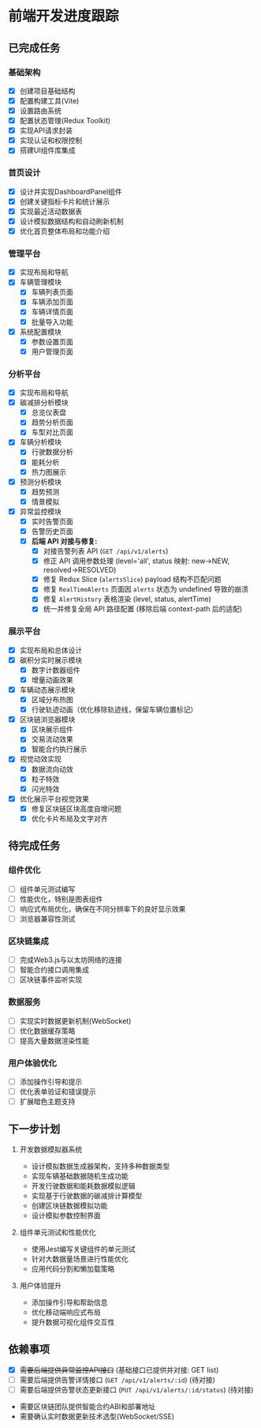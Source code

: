 # 前端开发进度跟踪

## 已完成任务

### 基础架构
- [x] 创建项目基础结构
- [x] 配置构建工具(Vite)
- [x] 设置路由系统
- [x] 配置状态管理(Redux Toolkit)
- [x] 实现API请求封装
- [x] 实现认证和权限控制
- [x] 搭建UI组件库集成

### 首页设计
- [x] 设计并实现DashboardPanel组件
- [x] 创建关键指标卡片和统计展示
- [x] 实现最近活动数据表
- [x] 设计模拟数据结构和自动刷新机制
- [x] 优化首页整体布局和功能介绍

### 管理平台
- [x] 实现布局和导航
- [x] 车辆管理模块
  - [x] 车辆列表页面
  - [x] 车辆添加页面
  - [x] 车辆详情页面
  - [x] 批量导入功能
- [x] 系统配置模块
  - [x] 参数设置页面
  - [x] 用户管理页面

### 分析平台
- [x] 实现布局和导航
- [x] 碳减排分析模块
  - [x] 总览仪表盘
  - [x] 趋势分析页面
  - [x] 车型对比页面
- [x] 车辆分析模块
  - [x] 行驶数据分析
  - [x] 能耗分析
  - [x] 热力图展示
- [x] 预测分析模块
  - [x] 趋势预测
  - [x] 情景模拟
- [x] 异常监控模块
  - [x] 实时告警页面
  - [x] 告警历史页面
  - [x] **后端 API 对接与修复:**
    - [x] 对接告警列表 API (`GET /api/v1/alerts`)
    - [x] 修正 API 调用参数处理 (level='all', status 映射: new->NEW, resolved->RESOLVED)
    - [x] 修复 Redux Slice (`alertsSlice`) payload 结构不匹配问题
    - [x] 修复 `RealTimeAlerts` 页面因 `alerts` 状态为 undefined 导致的崩溃
    - [x] 修复 `AlertHistory` 表格渲染 (level, status, alertTime)
    - [x] 统一并修复全局 API 路径配置 (移除后端 context-path 后的适配)

### 展示平台
- [x] 实现布局和总体设计
- [x] 碳积分实时展示模块
  - [x] 数字计数器组件
  - [x] 增量动画效果
- [x] 车辆动态展示模块
  - [x] 区域分布热图
  - [x] 行驶轨迹动画（优化移除轨迹线，保留车辆位置标记）
- [x] 区块链浏览器模块
  - [x] 区块展示组件
  - [x] 交易流动效果
  - [x] 智能合约执行展示
- [x] 视觉动效实现
  - [x] 数据流向动效
  - [x] 粒子特效
  - [x] 闪光特效
- [x] 优化展示平台视觉效果
  - [x] 修复区块链区块高度自增问题
  - [x] 优化卡片布局及文字对齐

## 待完成任务

### 组件优化
- [ ] 组件单元测试编写
- [ ] 性能优化，特别是图表组件
- [ ] 响应式布局优化，确保在不同分辨率下的良好显示效果
- [ ] 浏览器兼容性测试

### 区块链集成
- [ ] 完成Web3.js与以太坊网络的连接
- [ ] 智能合约接口调用集成
- [ ] 区块链事件监听实现

### 数据服务
- [ ] 实现实时数据更新机制(WebSocket)
- [ ] 优化数据缓存策略
- [ ] 提高大量数据渲染性能

### 用户体验优化
- [ ] 添加操作引导和提示
- [ ] 优化表单验证和错误提示
- [ ] 扩展暗色主题支持

## 下一步计划

1. 开发数据模拟器系统
   - 设计模拟数据生成器架构，支持多种数据类型
   - 实现车辆基础数据随机生成功能
   - 开发行驶数据和能耗数据模拟逻辑
   - 实现基于行驶数据的碳减排计算模型
   - 创建区块链数据模拟功能
   - 设计模拟参数控制界面

2. 组件单元测试和性能优化
   - 使用Jest编写关键组件的单元测试
   - 针对大数据量场景进行性能优化
   - 应用代码分割和懒加载策略

3. 用户体验提升
   - 添加操作引导和帮助信息
   - 优化移动端响应式布局
   - 提升数据可视化组件交互性

## 依赖事项
- [x] ~~需要后端提供异常监控API接口~~ (基础接口已提供并对接: GET list)
- [ ] 需要后端提供告警详情接口 (`GET /api/v1/alerts/:id`) (待对接)
- [ ] 需要后端提供告警状态更新接口 (`PUT /api/v1/alerts/:id/status`) (待对接)
- 需要区块链团队提供智能合约ABI和部署地址
- 需要确认实时数据更新技术选型(WebSocket/SSE)